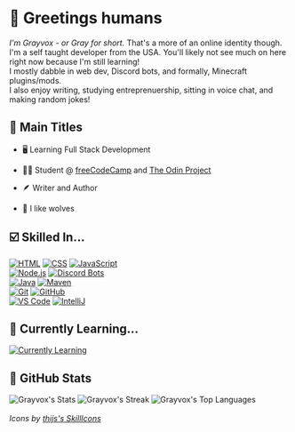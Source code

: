 # 👋 Greetings humans
*I'm Grayvox - or Gray for short.* That's a more of an online identity though.
<br>
I'm a self taught developer from the USA. You'll likely not see much on here right now because I'm still learning!
<br>
I mostly dabble in web dev, Discord bots, and formally, Minecraft plugins/mods.
<br>
I also enjoy writing, studying entreprenuership, sitting in voice chat, and making random jokes!

## 📌 Main Titles

- 🖥️ Learning Full Stack Development

- 👨‍🎓 Student @ [freeCodeCamp](https://www.freecodecamp.org/) and [The Odin Project](https://www.theodinproject.com)

- 🪶 Writer and Author

- 🐺 I like wolves

## ☑️ Skilled In...
[![HTML](https://skillicons.dev/icons?i=html)](https://en.wikipedia.org/wiki/HTML)
[![CSS](https://skillicons.dev/icons?i=css)](https://en.wikipedia.org/wiki/CSS)
[![JavaScript](https://skillicons.dev/icons?i=js)](https://en.wikipedia.org/wiki/JavaScript)
<br>
[![Node.js](https://skillicons.dev/icons?i=nodejs)](https://nodejs.org)
[![Discord Bots](https://skillicons.dev/icons?i=discordbots)](https://discord.dev)
<br>
[![Java](https://skillicons.dev/icons?i=java)](https://java.com)
[![Maven](https://skillicons.dev/icons?i=maven)](https://maven.apache.org/)
<br>
[![Git](https://skillicons.dev/icons?i=git)](https://git-scm.com)
[![GitHub](https://skillicons.dev/icons?i=github)](https://github.com)
<br>
[![VS Code](https://skillicons.dev/icons?i=vscode)](https://code.visualstudio.com)
[![IntelliJ](https://skillicons.dev/icons?i=idea)](https://www.jetbrains.com/idea/)

## 📝 Currently Learning...
[![Currently Learning](https://skillicons.dev/icons?i=js)](https://en.wikipedia.org/wiki/JavaScript)

## 🎲 GitHub Stats
![Grayvox's Stats](https://github-readme-stats.vercel.app/api?username=Grayvox&theme=prussian&show_icons=true&hide_border=true&count_private=true)
![Grayvox's Streak](https://github-readme-streak-stats.herokuapp.com/?user=Grayvox&theme=prussian&hide_border=true)
![Grayvox's Top Languages](https://github-readme-stats.vercel.app/api/top-langs/?username=Grayvox&theme=prussian&show_icons=true&hide_border=true&layout=compact)
<br>
<br>
*Icons by* *[thijs's SkillIcons](https://skillicons.dev)*


